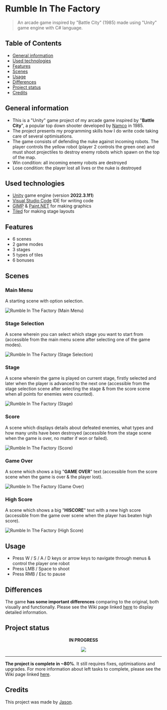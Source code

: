 # Rumble In The Factory
> An arcade game inspired by "Battle City" (1985) made using "Unity" game engine with C# language.

## Table of Contents
* [General information](#general-information)
* [Used technologies](#used-technologies)
* [Features](#features)
* [Scenes](#scenes)
* [Usage](#usage)
* [Differences](#differences)
* [Project status](#project-status)
* [Credits](#credits)

## General information
- This is a "Unity" game project of my arcade game inspired by "**Battle City**", a popular top down shooter developed by [Namco](https://en.wikipedia.org/wiki/Namco "Namco - Wikipedia") in 1985.
- The project presents my programming skills how I do write code taking care of several optimisations.
- The game consists of defending the nuke against incoming robots. The player controls the yellow robot (player 2 controls the green one) and must shoot projectiles to destroy enemy robots which spawn on the top of the map.
- Win condition: all incoming enemy robots are destroyed
- Lose condition: the player lost all lives or the nuke is destroyed

## Used technologies
- [Unity](https://unity.com/ "Unity Real-Time Development Platform | 3D, 2D, VR &amp; AR Engine") game engine (version **2022.3.1f1**)
- [Visual Studio Code](https://code.visualstudio.com/ "Visual Studio Code - Code Editing. Redefined") IDE for writing code
- [GIMP](https://www.gimp.org/ "GIMP - GNU Image Manipulation Program") & [Paint.NET](https://www.getpaint.net/ "Paint.NET - Free Software for Digital Photo Editing") for making graphics
- [Tiled](https://www.mapeditor.org/ "Tiled | Flexible level editor") for making stage layouts

## Features
- 6 scenes
- 2 game modes
- 3 stages
- 5 types of tiles
- 6 bonuses

## Scenes
### Main Menu
A starting scene with option selection.

![Rumble In The Factory (Main Menu)](./Screenshots/MainMenu.png?raw=true)
### Stage Selection
A scene wherein you can select which stage you want to start from (accessible from the main menu scene after selecting one of the game modes).

![Rumble In The Factory (Stage Selection)](./Screenshots/StageSelection.png?raw=true)
### Stage
A scene wherein the game is played on current stage, firstly selected and later when the player is advanced to the next one (accessible from the stage selection scene after selecting the stage & from the score scene when all points for enemies were counted).

![Rumble In The Factory (Stage)](./Screenshots/Stage.png?raw=true)
### Score
A scene which displays details about defeated enemies, what types and how many units have been destroyed (accessible from the stage scene when the game is over, no matter if won or failed).

![Rumble In The Factory (Score)](./Screenshots/Score.png?raw=true)
### Game Over
A scene which shows a big "**GAME OVER**" text (accessible from the score scene when the game is over & the player lost).

![Rumble In The Factory (Game Over)](./Screenshots/GameOver.png?raw=true)
### High Score
A scene which shows a big "**HISCORE**" text with a new high score (accessible from the game over scene when the player has beaten high score).

![Rumble In The Factory (High Score)](./Screenshots/HighScore.png?raw=true)
## Usage
- Press W / S / A / D keys or arrow keys to navigate through menus & control the player one robot
- Press LMB / Space to shoot
- Press RMB / Esc to pause

## Differences
The game **has some important differences** comparing to the original, both visually and functionally. Please see the Wiki page linked [here](https://github.com/JasonNumberThirteen/UnityRumbleInTheFactory/wiki/Differences-to-the-original-game "Differences to the original game") to display detailed information.

## Project status
<p align = "center"><b>IN PROGRESS</b></p>
<p align = "center"><img src="https://upload.wikimedia.org/wikipedia/commons/4/4d/Gasr80percent.png"/></p>

---
**The project is complete in ~80%**. It still requires fixes, optimisations and upgrades. For more information about left tasks to complete, please see the Wiki page linked [here](https://github.com/JasonNumberThirteen/UnityRumbleInTheFactory/wiki/Project-status "Project status").

## Credits
This project was made by [Jason](https://jasonxiii.pl "Jason. Cała informatyka w jednym miejscu! Oficjalna strona internetowa! Setki artykułów na różne tematy! Wszystko stworzone przez jedną osobę!").